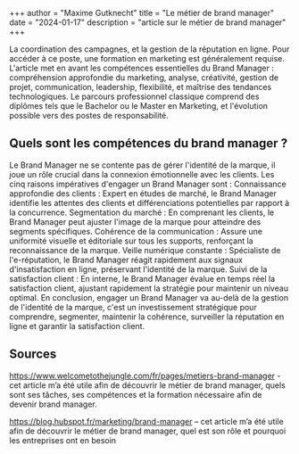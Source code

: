 +++
author = "Maxime Gutknecht"
title = "Le métier de brand manager"
date = "2024-01-17"
description = "article sur le métier de brand manager"
+++

La coordination des campagnes, et la gestion de la réputation en ligne. Pour accéder à ce poste, une formation en marketing est généralement requise.
L'article met en avant les compétences essentielles du Brand Manager : compréhension approfondie du marketing, analyse, créativité, gestion de projet, communication, leadership, flexibilité, et maîtrise des tendances technologiques. Le parcours professionnel classique comprend des diplômes tels que le Bachelor ou le Master en Marketing, et l'évolution possible vers des postes de responsabilité.

## Quels sont les compétences du brand manager ?
Le Brand Manager ne se contente pas de gérer l'identité de la marque, il joue un rôle crucial dans la connexion émotionnelle avec les clients. Les cinq raisons impératives d'engager un Brand Manager sont :
Connaissance approfondie des clients : Expert en études de marché, le Brand Manager identifie les attentes des clients et différenciations potentielles par rapport à la concurrence.
Segmentation du marché : En comprenant les clients, le Brand Manager peut ajuster l'image de la marque pour atteindre des segments spécifiques.
Cohérence de la communication : Assure une uniformité visuelle et éditoriale sur tous les supports, renforçant la reconnaissance de la marque.
Veille numérique constante : Spécialiste de l'e-réputation, le Brand Manager réagit rapidement aux signaux d'insatisfaction en ligne, préservant l'identité de la marque.
Suivi de la satisfaction client : En interne, le Brand Manager évalue en temps réel la satisfaction client, ajustant rapidement la stratégie pour maintenir un niveau optimal.
En conclusion, engager un Brand Manager va au-delà de la gestion de l'identité de la marque, c'est un investissement stratégique pour comprendre, segmenter, maintenir la cohérence, surveiller la réputation en ligne et garantir la satisfaction client.

## Sources
https://www.welcometothejungle.com/fr/pages/metiers-brand-manager - cet article m’a été utile afin de découvrir le métier de brand manager, quels sont ses tâches, ses compétences et la formation nécessaire afin de devenir brand manager.

https://blog.hubspot.fr/marketing/brand-manager – cet article m’a été utile afin de découvrir le métier de brand manager, quel est son rôle et pourquoi les entreprises ont en besoin

